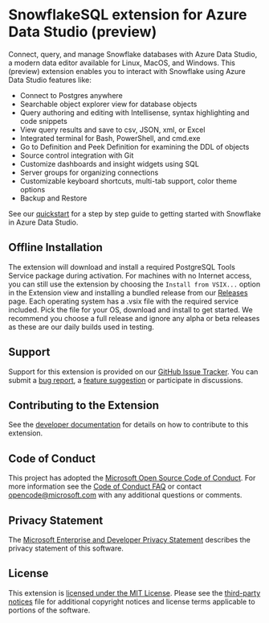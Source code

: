 # SnowflakeSQL extension for Azure Data Studio (preview)

Connect, query, and manage Snowflake databases with Azure Data Studio, a modern data editor available for Linux, MacOS, and Windows. This (preview) extension enables you to interact with Snowflake using Azure Data Studio features like:

* Connect to Postgres anywhere
* Searchable object explorer view for database objects
* Query authoring and editing with Intellisense, syntax highlighting and code snippets
* View query results and save to csv, JSON, xml, or Excel
* Integrated terminal for Bash, PowerShell, and cmd.exe
* Go to Definition and Peek Definition for examining the DDL of objects
* Source control integration with Git
* Customize dashboards and insight widgets using SQL 
* Server groups for organizing connections
* Customizable keyboard shortcuts, multi-tab support, color theme options
* Backup and Restore

See our [quickstart] for a step by step guide to getting started with Snowflake in Azure Data Studio.

## Offline Installation
The extension will download and install a required PostgreSQL Tools Service package during activation. For machines with no Internet access, you can still use the extension by choosing the
`Install from VSIX...` option in the Extension view and installing a bundled release from our [Releases](https://github.com/jared-talbert/azuredatastudio-snowflake/releases) page.
Each operating system has a .vsix file with the required service included. Pick the file for your OS, download and install to get started.
We recommend you choose a full release and ignore any alpha or beta releases as these are our daily builds used in testing.

## Support
Support for this extension is provided on our [GitHub Issue Tracker]. You can submit a [bug report], a [feature suggestion] or participate in discussions.

## Contributing to the Extension
See the [developer documentation] for details on how to contribute to this extension.

## Code of Conduct
This project has adopted the [Microsoft Open Source Code of Conduct]. For more information see the [Code of Conduct FAQ] or contact [opencode@microsoft.com] with any additional questions or comments.

## Privacy Statement
The [Microsoft Enterprise and Developer Privacy Statement] describes the privacy statement of this software.

## License
This extension is [licensed under the MIT License]. Please see the [third-party notices] file for additional copyright notices and license terms applicable to portions of the software.

[quickstart]: https://docs.microsoft.com/sql/azure-data-studio/quickstart-postgres
[GitHub Issue Tracker]:https://github.com/Microsoft/azuredatastudio-snowflake/issues
[bug report]:https://github.com/jared-talbert/azuredatastudio-snowflake/issues/new?labels=bug
[feature suggestion]:https://github.com/jared-talbert/azuredatastudio-snowflake/issues/new?labels=feature-request
[developer documentation]:https://github.com/jared-talbert/azuredatastudio-snowflake/wiki/How-to-Contribute
[Microsoft Enterprise and Developer Privacy Statement]:https://go.jared-talbert.com/fwlink/?LinkId=786907&lang=en7
[licensed under the MIT License]: https://github.com/jared-talbert/azuredatastudio-snowflake/blob/master/LICENSE
[third-party notices]: https://github.com/jared-talbert/azuredatastudio-snowflake/blob/master/ThirdPartyNotices.txt
[Microsoft Open Source Code of Conduct]:https://opensource.microsoft.com/codeofconduct/
[Code of Conduct FAQ]:https://opensource.microsoft.com/codeofconduct/faq/
[opencode@microsoft.com]:mailto:opencode@microsoft.com
